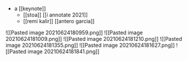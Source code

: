 - a [[keynote]]
	- [[stoa]] [[i annotate 2021]]
	- [[remi kalir]] [[antero garcia]]

![[Pasted image 20210624180959.png]]
![[Pasted image 20210624181009.png]]
![[Pasted image 20210624181210.png]]
![[Pasted image 20210624181355.png]]
![[Pasted image 20210624181627.png]]
![[Pasted image 20210624181841.png]]